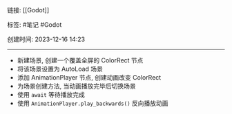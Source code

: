 链接: [[Godot]]

标签: #笔记 #Godot 

创建时间: 2023-12-16 14:23

---

- 新建场景, 创建一个覆盖全屏的 ColorRect 节点
- 将该场景设置为 AutoLoad 场景
- 添加 AnimationPlayer 节点, 创建动画改变 ColorRect
- 为场景创建方法, 当动画播放完毕后切换场景
- 使用 `await` 等待播放完成
- 使用 `AnimationPlayer.play_backwards()` 反向播放动画